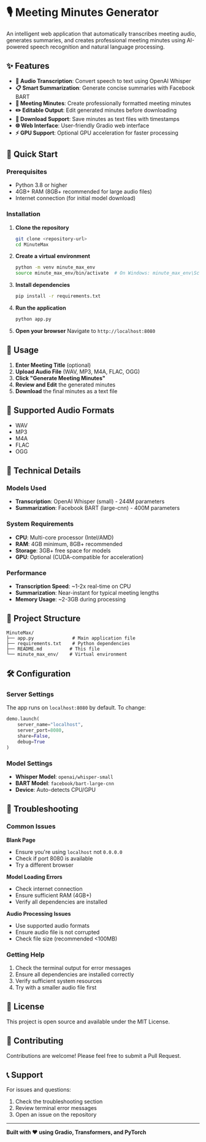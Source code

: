 # 🎙️ Meeting Minutes Generator

An intelligent web application that automatically transcribes meeting audio, generates summaries, and creates professional meeting minutes using AI-powered speech recognition and natural language processing.

## ✨ Features

- **🎯 Audio Transcription**: Convert speech to text using OpenAI Whisper
- **📋 Smart Summarization**: Generate concise summaries with Facebook BART
- **📄 Meeting Minutes**: Create professionally formatted meeting minutes
- **✏️ Editable Output**: Edit generated minutes before downloading
- **💾 Download Support**: Save minutes as text files with timestamps
- **🌐 Web Interface**: User-friendly Gradio web interface
- **⚡ GPU Support**: Optional GPU acceleration for faster processing

## 🚀 Quick Start

### Prerequisites

- Python 3.8 or higher
- 4GB+ RAM (8GB+ recommended for large audio files)
- Internet connection (for initial model download)

### Installation

1. **Clone the repository**
   ```bash
   git clone <repository-url>
   cd MinuteMax
   ```

2. **Create a virtual environment**
   ```bash
   python -m venv minute_max_env
   source minute_max_env/bin/activate  # On Windows: minute_max_env\Scripts\activate
   ```

3. **Install dependencies**
   ```bash
   pip install -r requirements.txt
   ```

4. **Run the application**
   ```bash
   python app.py
   ```

5. **Open your browser**
   Navigate to `http://localhost:8080`

## 📖 Usage

1. **Enter Meeting Title** (optional)
2. **Upload Audio File** (WAV, MP3, M4A, FLAC, OGG)
3. **Click "Generate Meeting Minutes"**
4. **Review and Edit** the generated minutes
5. **Download** the final minutes as a text file

## 🎯 Supported Audio Formats

- WAV
- MP3
- M4A
- FLAC
- OGG

## 🔧 Technical Details

### Models Used
- **Transcription**: OpenAI Whisper (small) - 244M parameters
- **Summarization**: Facebook BART (large-cnn) - 400M parameters

### System Requirements
- **CPU**: Multi-core processor (Intel/AMD)
- **RAM**: 4GB minimum, 8GB+ recommended
- **Storage**: 3GB+ free space for models
- **GPU**: Optional (CUDA-compatible for acceleration)

### Performance
- **Transcription Speed**: ~1-2x real-time on CPU
- **Summarization**: Near-instant for typical meeting lengths
- **Memory Usage**: ~2-3GB during processing

## 📁 Project Structure

```
MinuteMax/
├── app.py              # Main application file
├── requirements.txt    # Python dependencies
├── README.md          # This file
└── minute_max_env/    # Virtual environment
```

## 🛠️ Configuration

### Server Settings
The app runs on `localhost:8080` by default. To change:
```python
demo.launch(
    server_name="localhost",
    server_port=8080,
    share=False,
    debug=True
)
```

### Model Settings
- **Whisper Model**: `openai/whisper-small`
- **BART Model**: `facebook/bart-large-cnn`
- **Device**: Auto-detects CPU/GPU

## 🐛 Troubleshooting

### Common Issues

**Blank Page**
- Ensure you're using `localhost` not `0.0.0.0`
- Check if port 8080 is available
- Try a different browser

**Model Loading Errors**
- Check internet connection
- Ensure sufficient RAM (4GB+)
- Verify all dependencies are installed

**Audio Processing Issues**
- Use supported audio formats
- Ensure audio file is not corrupted
- Check file size (recommended <100MB)

### Getting Help

1. Check the terminal output for error messages
2. Ensure all dependencies are installed correctly
3. Verify sufficient system resources
4. Try with a smaller audio file first

## 📝 License

This project is open source and available under the MIT License.

## 🤝 Contributing

Contributions are welcome! Please feel free to submit a Pull Request.

## 📞 Support

For issues and questions:
1. Check the troubleshooting section
2. Review terminal error messages
3. Open an issue on the repository

---

**Built with ❤️ using Gradio, Transformers, and PyTorch** 